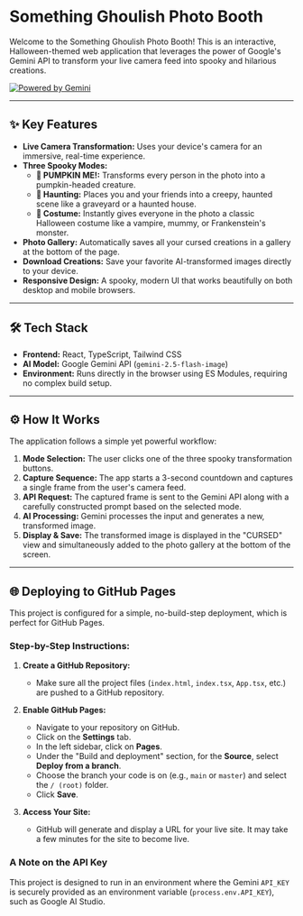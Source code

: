 # Something Ghoulish Photo Booth

Welcome to the Something Ghoulish Photo Booth! This is an interactive, Halloween-themed web application that leverages the power of Google's Gemini API to transform your live camera feed into spooky and hilarious creations. 

[![Powered by Gemini](https://img.shields.io/badge/Powered%20by-Gemini-orange.svg)](https://ai.google.dev/)

---

## ✨ Key Features

- **Live Camera Transformation:** Uses your device's camera for an immersive, real-time experience.
- **Three Spooky Modes:**
  - **🎃 PUMPKIN ME!:** Transforms every person in the photo into a pumpkin-headed creature.
  - **👻 Haunting:** Places you and your friends into a creepy, haunted scene like a graveyard or a haunted house.
  - **🧛 Costume:** Instantly gives everyone in the photo a classic Halloween costume like a vampire, mummy, or Frankenstein's monster.
- **Photo Gallery:** Automatically saves all your cursed creations in a gallery at the bottom of the page.
- **Download Creations:** Save your favorite AI-transformed images directly to your device.
- **Responsive Design:** A spooky, modern UI that works beautifully on both desktop and mobile browsers.

---

## 🛠️ Tech Stack

- **Frontend:** React, TypeScript, Tailwind CSS
- **AI Model:** Google Gemini API (`gemini-2.5-flash-image`)
- **Environment:** Runs directly in the browser using ES Modules, requiring no complex build setup.

---

## ⚙️ How It Works

The application follows a simple yet powerful workflow:

1.  **Mode Selection:** The user clicks one of the three spooky transformation buttons.
2.  **Capture Sequence:** The app starts a 3-second countdown and captures a single frame from the user's camera feed.
3.  **API Request:** The captured frame is sent to the Gemini API along with a carefully constructed prompt based on the selected mode.
4.  **AI Processing:** Gemini processes the input and generates a new, transformed image.
5.  **Display & Save:** The transformed image is displayed in the "CURSED" view and simultaneously added to the photo gallery at the bottom of the screen.

---

## 🌐 Deploying to GitHub Pages

This project is configured for a simple, no-build-step deployment, which is perfect for GitHub Pages.

### Step-by-Step Instructions:

1.  **Create a GitHub Repository:**
    - Make sure all the project files (`index.html`, `index.tsx`, `App.tsx`, etc.) are pushed to a GitHub repository.

2.  **Enable GitHub Pages:**
    - Navigate to your repository on GitHub.
    - Click on the **Settings** tab.
    - In the left sidebar, click on **Pages**.
    - Under the "Build and deployment" section, for the **Source**, select **Deploy from a branch**.
    - Choose the branch your code is on (e.g., `main` or `master`) and select the `/ (root)` folder.
    - Click **Save**.

3.  **Access Your Site:**
    - GitHub will generate and display a URL for your live site. It may take a few minutes for the site to become live.

### A Note on the API Key

This project is designed to run in an environment where the Gemini `API_KEY` is securely provided as an environment variable (`process.env.API_KEY`), such as Google AI Studio.
